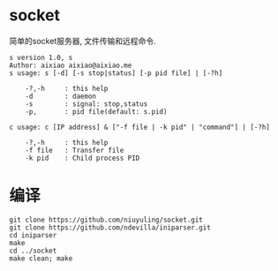 # socket
简单的socket服务器, 文件传输和远程命令.

    s version 1.0, s
    Author: aixiao aixiao@aixiao.me
    s usage: s [-d] [-s stop|status] [-p pid file] | [-?h]

        -?,-h     : this help
        -d        : daemon
        -s        : signal: stop,status
        -p,       : pid file(default: s.pid)

    c usage: c [IP address] & ["-f file | -k pid" | "command"] | [-?h]

        -?,-h     : this help
        -f file   : Transfer file
        -k pid    : Child process PID

# 编译
    git clone https://github.com/niuyuling/socket.git
    git clone https://github.com/ndevilla/iniparser.git
    cd iniparser
    make
    cd ../socket
    make clean; make
